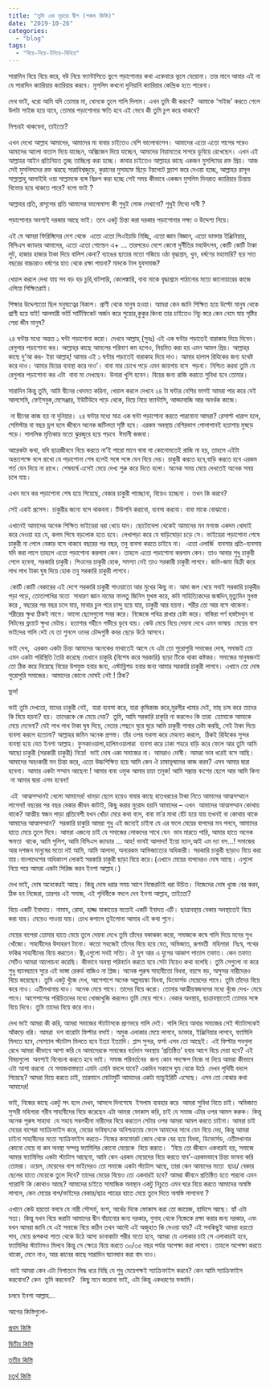 ```yaml
---
title: "তুমি এক দূরতর দ্বীপ (পঞ্চম কিস্তি)"
date: "2019-10-26"
categories: 
  - "blog"
tags: 
  - "বিয়ে-নিয়ে-ইনিয়ে-বিনিয়ে"
---
```


সারাদিন বিয়ে বিয়ে করে, বউ নিয়ে ফ্যান্টাসিতে ভুগে পড়াশোনার কথা একেবারে ভুলে যেয়োনা। তার মানে আবার এই না যে সারাদিন ক্যারিয়ার ক্যারিয়ার করবে। মুসলিম কখনো দুনিয়াবি ক্যারিয়ার কেন্দ্রিক হতে পারেনা।

দেখ ভাই, ধরো আমি যদি তোমার মা, বোনকে তুলে গালি দিলাম। এখন তুমি কী করবে?  আমাকে ‘সাইজ’ করতে গেলে উলটা সাইজ হয়ে যাবে, তোমার পড়াশোনার ক্ষতি হবে এই ভেবে কী তুমি চুপ করে থাকবে?

নিশ্চয়ই থাকবেনা, তাইতো?  

এখন দেখো আল্লাহ আমাদের, আমাদের মা বাবার চাইতেও বেশি ভালোবাসেন। আমাদের এতো এতো পাপের পরেও আমাদের আলো বাতাস দিয়ে যাচ্ছেন, অক্সিজেন দিয়ে যাচ্ছেন, আমাদের নিয়ামতের সাগরে ডুবিয়ে রেখেছেন। এখন এই আল্লাহর আইন প্রতিনিয়ত তুচ্ছ তাচ্ছিল্য করা হচ্ছে। কাবার চাইতেও আল্লাহর কাছে একজন মুসলিমের রক্ত প্রিয়। আজ  সেই মুসলিমদের রক্ত ঝরছে সারাবিশ্বজুড়ে, কুরানের মুসাহাফ ছিড়ে টয়লেটে ফ্ল্যাশ করে দেওয়া হচ্ছে, আল্লাহর রাসূল সাল্লাল্লাহু আলাইহি ওয়া সাল্লামকে ব্যঙ্গ বিদ্রুপ করা হচ্ছে সেই সময় কীভাবে একজন মুসলিম দিনরাত ক্যারিয়ার চিন্তায় বিভোর হয়ে থাকতে পারে? বলো ভাই ?

আল্লাহর প্রতি, রাসূলের প্রতি আমাদের ভালোবাসা কী শুধুই লোক দেখানো? শুধুই মিথ্যে দাবী ?

পড়াশোনার অবশ্যই দরকার আছে ভাই। তবে একটু চিন্তা করা দরকার পড়াশোনার লক্ষ্য ও উদ্দেশ্য নিয়ে।

এই যে আমরা ফিরিঙ্গিদের দেশ থেকে  এতো এতো পিএইচডি নিচ্ছি, এতো জ্ঞান বিজ্ঞান, এতো ডাক্তার ইঞ্জিনিয়ার, বিসিএস ক্যাডার আমাদের, এতো এতো গোল্ডেন এ+ ... তারপরেও দেশে কেনো দুর্নীতির মহাউৎসব, কোটি কোটি টাকা লুট, হাজার হাজার টাকা দিয়ে বালিশ কেনা? ব্যাঙের ছাতার মতো গজিয়ে ওঠা বৃদ্ধাশ্রম, খুন, ধর্ষণের মহামারি? ছয় সাত বছরের বাচ্চারাও ধর্ষণের হাত থেকে রক্ষা পায়না? মাদকে টাল যুবসমাজ?

খেয়াল করলে দেখা যায় সব বড় বড় চুরি,বাটপারি, কেলেঙ্কারি, বাবা মাকে বৃদ্ধাশ্রমে পাঠানোর মতো জানোয়ারের কাজে এগিয়ে শিক্ষিতরাই।

শিক্ষার উদ্দেশ্যতো ছিল মনুষ্যত্বের বিকাশ। প্রাণী থেকে মানুষ হওয়া। আমরা কেন জানি শিক্ষিত হয়ে উল্টো মানুষ থেকে প্রাণী হয়ে যাই! আলমারী ভর্তি সার্টিফিকেট অর্জন করে শুয়োর,কুকুর কিংবা তার চাইতেও নিচু স্তরে কেন নেমে যায় সৃষ্টির সেরা জীব মানুষ?      

২৪ ঘন্টার মধ্যে অন্তত ১ ঘন্টা পড়াশোনা করো। দেখবে আল্লাহ্‌ (সুবঃ) এই এক ঘন্টার পড়াতেই বারাকাহ দিয়ে দিবেন। রেগুলার পড়াশোনা কর। আল্লাহ্‌র কাছে আমলের পরিমাণ কম হলেও, নিয়মিত করা হয় এমন আমল প্রিয়। আল্লাহ্‌র কাছে দু’আ কর- ইয়া আল্লাহ্‌! আমার এই ১ ঘন্টার পড়াতেই বারাকাহ দিয়ে দাও। আমার হালাল রিযিকের জন্য যথেষ্ট করে দাও। আমার বিয়ের ব্যবস্থা করে দাও’। বাবা মার চোখে পড়ে এমন জায়গায় বসে  পড়বা। নিশ্চিত করবা তুমি যে রেগুলার পড়াশোনা কর এটা  বাবা মা দেখছেন। উনারা খুশি হবেন। বিয়ের জন্য রাজি করাতে সুবিধা হবে তোমার।   

সারাদিন কিন্তু তুমি, আমি দ্বীনের খেদমত করিনা, খেয়াল করলে দেখবে ২৪ টা ঘন্টার বেশির ভাগই আমরা পার করে দেই আলসেমি, ফেইসবুক,মেসেঞ্জার, ইউটিউবে পড়ে থেকে, বিয়ে নিয়ে ফ্যান্টাসি, আড্ডাবাজি আর অনর্থক কাজে।

 না দ্বীনের কাজ হয় না দুনিয়ার। ২৪ ঘন্টার মধ্যে মাত্র এক ঘন্টা পড়াশোনা করতে পারবোনা আমরা? রেসাল্ট খারাপ হলে, সেমিস্টার বা বছর ড্রপ হলে জীবনে অনেক জটিলতা সৃষ্টি হবে। এরকম অবস্থায় বেশিরভাগ পোলাপানই হতাশায় মুষড়ে পড়ে। পাললিক মৃত্তিকার মতো ঝুরজুরে হয়ে পড়বে  ঈমানী জজবা।

আরেকটা কথা, যদি ছাত্রজীবনে বিয়ে করতে না’ই পারো মানে বাবা মা কোনোমতেই রাজি না হয়, তাহলে এইটা অন্ততপক্ষে বলে রাখো যে পড়াশোনা শেষ হলেই সঙ্গে সঙ্গে যেন বিয়ে দেয়। চাকুরী করতে হবে,বাড়ি করতে হবে এরকম শর্ত যেন দিয়ে না রাখে। শেষবর্ষে এসেই মেয়ে দেখা শুরু করে দিতে বলো। অনেক সময় মেয়ে দেখতেই অনেক সময় চলে যায়।

এখন মনে কর পড়াশোনা শেষ হয়ে গিয়েছে, বেকার চাকুরী পাচ্ছোনা, বিয়েও হচ্ছেনা । তখন কি করবে?

সেই একই প্রসেস। চাকুরীর জন্যে বসে থাকবনা। টিউশনি করাবো, ব্যবসা করবো। বাবা মাকে বোঝাবো।

এখানেই আমাদের অনেক শিক্ষিত ভাইয়েরা ধরা খেয়ে যান। ছোটোবেলা থেকেই আমাদের মন মগজে একদম খোদাই করে দেওয়া হয় যে, কলম পিষে বড়লোক হতে হবে। লেখাপড়া করে যে ঘাড়িঘোড়া চড়ে সে। ভাইয়েরা পড়াশোনা শেষে চাকুরী না পেলে বেকার বসে থাকবে বছরের পর বছর, তবু ব্যবসা করতে চাইবে না।  এতো এলার্জি  ব্যবসার প্রতি-ব্যবসায় যদি করা লাগে তাহলে এতো পড়াশোনা করলাম কেন। তাহলে এতো পড়াশোনা করলাম কেন। তাও আবার শুধু চাকুরী পেলে হবেনা, সরকারি চাকুরী। পিওনের চাকুরী হোক, সমস্যা নেই তাও সরকারী চাকুরী লাগবে। জমি\-জমা বিক্রী করে লাখ লাখ টাকা ঘুষ দিয়ে হোক তবু সরকারি চাকুরী লাগবে।

 কোটি কোটি বেকারের এই দেশে সরকারি চাকুরী পাওয়াতো আর মুখের কিছু না। আদা জল খেয়ে সবাই সরকারি চাকুরীর পড়া পড়ে, তোতাপাখির মতো  সাধারণ জ্ঞান নামের ফালতু জিনিস মুখস্ত করে, কবি সাহিত্যিকদের জন্মদিন,মৃত্যুদিন মুখস্ত করে , বছরের পর বছর চলে যায়, মাথার চুল পরে চান্দু হয়ে যায়, চাকুরী আর হয়না। শরীর তো আর বসে থাকেনা। শরীরের ক্ষুধা ঠিকই লাগে। ভালো ছেলেগুলো সবর করে। নিজেকে পবিত্র রাখার চেষ্টা করে। বাকিরা পর্ণ হস্তমৈথুন বা লিটনের ফ্ল্যাটে ক্ষুধা মেটায়। হতাশার গহীনে গভীরে ডুবে যায়। কেউ মেয়ে বিয়ে দেয়না দেখে এমন ভাষায়  মেয়ের বাপ ভাইদের গালি দেই যে তা শুনলে ওদের চৌদ্দগুষ্ঠি কবর ছেড়ে উঠে আসবে।  

ভাই দেখ,  এরকম একটা চিন্তা আমাদের অনেকের মাথাতেই আসে যে এটা তো পুরোপুরি সমাজের দোষ, সমাজই তো এমন একটা পরিস্থিতি তৈরি করেছে যেখানে চাকুরি (বিশেষ করে সরকারি) ছাড়া টিকে থাকা কষ্টকর। সমাজের মানুষজনই তো ঠিক করে দিয়েছে বিয়ের উপযুক্ত হবার জন্য, এস্টাব্লিশড হবার জন্য আমার সরকারি চাকুরী লাগবে। এখানে তো দোষ পুরোপুরি সমাজের। আমাদের কোনো দোষই নেই ! ঠিক?

ভুল!

ভাই তুমি দেখতো, যাদের চাকুরী নেই,  যারা ব্যবসা করে, যারা কৃষিকাজ করে,মুরগীর খামার দেই, মাছ চাষ করে তাদের কি বিয়ে হয়না? হয়। তাদেরকে কে মেয়ে দেয়?  তুমি, আমি সরকারি চাকুরি না করলেও কি তারা  তোমাকে আমাকে মেয়ে দেবেনা? যেই লাখ লাখ টাকা ঘুষ দিয়ে, নেতার পেছনে ঘুরে ঘুরে আমি চাকুরী পাবার চেষ্টা করছি, সেই টাকা দিয়ে  ব্যবসা করলে হতোনা? আল্লাহর জমিন অনেক প্রশস্ত। তাঁর ওপর ভরসা করে মেহনত করলে,  ঠিকই রিযিকের সুন্দর ব্যবস্থা হয়ে যেত ইনশা আল্লাহ। ফুসকাওয়ালা,হালিমওয়ালারা  ব্যবসা করে ঢাকা শহরে বাড়ি করে ফেলে আর তুমি আমি আছো চাকুরী (সরকারী চাকুরী) নিয়ে!  ভাই দোষ একা সমাজের না। আমরাও দোষী। আমরা ভাব ধরেই বসে আছি। আমাদের অহংকারী মন চিন্তা করে, এতো উচ্চশিক্ষিত হয়ে আমি কেন ঐ চাষাভূষাদের কাজ করব? এসব আমার দ্বারা হবেনা। আমার একটা সম্মান আছেনা ! আমার বাবা ওমুক আমার চাচা তমুক! আমি সম্ভ্রান্ত বংশের ছেলে আর আমি কিনা   না আমার দ্বারা এসব হবেনা!

 এই  আত্মসম্মানই খেলো আমাদের! ধামড়া ছেলে হয়েও বাবার কাছে হাতখরচের টাকা নিতে আমাদের আত্মসম্মানে লাগেনা! বছরের পর বছর বেকার জীবন কাটাই, কিছু করার মুরোদ হয়নি আমাদের – এখন  আমাদের আত্মসম্মান কোথায় থাকে? আত্মীয় স্বজন পাড়া প্রতিবেশী যখন খোঁচা মেরে কথা বলে, বাবা মা’র মাথা হেঁট হয়ে যায় তখনই বা কোথায় থাকে আমাদের আত্মসম্মান?  সরকারি চাকুরি আমরা শুধু এই জন্যেই চাইনা যে এর ফলে মেয়ের বাপদের মন গলবে, আমাদের হাতে মেয়ে তুলে দিবে। আমরা এজন্যে চাই যে সমাজের লোকদের সাথে যেন  ভাব মারতে পারি, আমার হাতে অনেক ক্ষমতা  থাকে, আমি পুলিশ, আমি বিসিএস ক্যাডার ... আহ! ভাবই আলাদা! ইয়ো ম্যান,আই এম দ্যা বস...! সমাজের আর দশজন মানুষের মতো নই আমি, আমি আলাদা, অন্যরকম আভিজাত্যের অধিকারী। সরকারি চাকুরী ছাড়াও বিয়ে করা যায়।বাংলাদেশের অধিকাংশ লোকই সরকারি চাকুরী ছাড়া বিয়ে করে।(এখানে মেয়ের বাপদেরও দোষ আছে। এগুলো নিয়ে পরে আমরা একটা সিরিজ করব ইনশা আল্লাহ।)  

দেখ ভাই, দোষ অনেকেরই আছে। কিন্তু দোষ ধরার সময় আগে নিজেরটাই ধরা উচিত। নিজেদের দোষ খুজে বের করব, ঠিক হব নিজেরা, তারপর এই সমাজ, এই পৃথিবীকে বদলে দেব ইনশা আল্লাহ, তাইতো?

বিয়ে একটি ইবাদাত। নামায, রোযা, হাজ্জ যাকাতের মতোই একটি ইবাদত এটি। ছাত্রাবস্থায় বেকার অবস্থাতেই বিয়ে  করা যায়। মেয়েও পাওয়া যায়। চোখ কপালে তুইলোনা আমার এই কথা শুনে।

মেয়ের বাপেরা তোমার হাতে মেয়ে তুলে দেয়না দেখে তুমি তাঁদের বকাঝকা করো, সমাজকে কষে গালি দিয়ে মনের সুখ খোঁজো। সাহাবীদের উদাহরণ টানো। কতো সহজেই তাঁদের বিয়ে হয়ে যেত, অভিজাত, রূপবতী  মহিলারা  নিঃস্ব, পথের ফকির সাহাবীদের বিয়ে করতেন। জ্বী,এগুলো সবই সত্যি। ঐ যুগ আর এ যুগের আকাশ পাতাল তফাত। কেন তফাত সেটিও আমরা আলোচনা করেছি। কীভাবে অবস্থা পরিবর্তন করতে হবে সেটা নিয়েও কথা বলেছি। তুমি সেগুলো না করে শুধু ঘ্যানঘ্যানে সুরে এই ভাঙ্গা রেকর্ড বাজিও না প্লিজ। অনেক পুরুষ সাহাবীতো বিধবা, বয়সে বড়, অসুন্দর নারীদেরও বিয়ে করেছেন। তুমি একটু খুঁজে দেখ, আশেপাশে অনেক অল্পবয়স্কা বিধবা, ডিভোর্সড মেয়েদের পাবে। তুমি তাঁদের বিয়ে করে নাও। এতীমখানায় যাও। অনেক মেয়ে পাবে। তাদের বিয়ে করো। তোমার আত্মীয়স্বজনদের মধ্যে খুঁজে দেখ\- মেয়ে পাবে। আশেপাশের পরিচিতদের মধ্যে খোজাখুজি করলেও তুমি মেয়ে পাবে। বেকার অবস্থায়, ছাত্রাবস্থাতেই তোমার সঙ্গে বিয়ে দিবে। তুমি তাদের বিয়ে করে নাও।

দেখ ভাই আমরা কী করি, আমরা সমাজের স্ট্যাটাসকে প্রাণভরে গালি দেই। গালি দিয়ে আবার সমাজের সেই স্ট্যাটাসকেই আঁকড়ে ধরি। আমরা  দশ বারোটা ফিল্টার বসাই। অমুক এলাকার মেয়ে লাগবে, ডাক্তার, ইঞ্জিনিয়ার লাগবে, ফ্যামিলি মিলতে হবে, সোশ্যাল স্ট্যাটাস মিলতে হবে ইত্যা ইত্যাদি। প্লাস সুন্দর, ফর্সা এসব তো আছেই। এই ফিল্টার সবগুলা রেখে আমরা কীভাবে আশা করি যে আমাদেরকে সমাজের বর্তমান অবস্থায় ‘প্রতিষ্ঠিত’ হবার আগে বিয়ে দেয়া হবে? এই বিষয়গুলো  অবশ্যই বিবেচনা করতে হবে ভাই। সমাজ পরিবর্তনের  জন্য কোন পদক্ষেপ নিজে না নিয়ে আমরা কীভাবে এটা আশা করবো  যে সমাজবাস্তবতা এমনি এমনি বদলে যাবে? একদিন সকালে ঘুম থেকে উঠে  দেখব পৃথিবী বদলে গিয়েছে? আমরা বিয়ে করতে চাই, তারমানে মোটামুটি আমাদের একটা ম্যাচুইরিটি এসেছে। এসব তো বোঝার কথা আমাদের!

ভাই, নিজের কাছে একটু সৎ হলে দেখব, আসলে দিনশেষে  ইসলাম ব্যবহার করে  আমরা সুবিধা নিতে চাই। অভিজাত সুন্দরী মহিলারা গরীব সাহাবীদের বিয়ে করেছেন এটা আমরা ফোকাস করি, চাই যে সমাজ এটার ওপর আমল করুক। কিন্তু অনেক পুরুষ সাহাবা  যে সহায় সম্বলহীনা নারীদের বিয়ে করতেন সেটার ওপর আমরা আমল করতে চাইনা। আমরা চাই মেয়ের বাপেরা স্যাক্রিফাইস করে, মেয়ের ভবিষ্যৎকে অনিশ্চয়তায় ফেলে আমাদের সাথে যেন বিয়ে দেয়, কিন্তু আমরা চাইনা সাহাবীদের মতো স্যাক্রিফাইস করতে\- নিজের কমফোরট জোন থেকে বের হয়ে বিধবা, ডিভোর্সড, এতীমখানার কোনো মেয়ে বা কম অবস্থা সম্পন্ন ফ্যামিলির কোনো মেয়েকে  বিয়ে করতে।  ‘বিয়ে তো জীবনে একবারই হয়, সমাজে আমার ফ্যামিলির একটা স্ট্যাটাস আছেনা, আমি কেন এরকম মেয়েদের বিয়ে করতে যাব’-এরকমভাবে চিন্তা ভাবনা করি তোমরা। ওয়েল, মেয়েদের বাপ ভাইদেরও তো সমাজে একটা স্ট্যাটাস আছে, তারা কেন আমাদের মতো  ছাত্র/ বেকার ছেলের হাতে মেয়েকে তুলে দিবে? তাদের মেয়ের বিয়েও তো একবারই হবে? আমরা জীবনে প্রতিষ্ঠিত হতে পারবো এমন গ্যারান্টি কি কোথাও আছে? আমাদের চাইতে সামাজিক অবস্থান একটু নিচুতে এমন ঘরে বিয়ে করতে আমাদের অস্বস্তি লাগলে, কেন মেয়ের বাপ/ভাইদের বেকার/ছাত্র পাত্রের হাতে মেয়ে তুলে দিতে অস্বস্তি লাগবেনা ?

এখানে কেউ হয়তো বলবে যে নারী সৌন্দর্য, বংশ, অর্থের দিকে ফোকাস করা তো জায়েজ, হাদিসে আছে। হ্যাঁ এটা সত্য। কিন্তু যখন বিয়ে করাটা আমাদের দ্বীন বাঁচানোর জন্য দরকার, গুনাহ থেকে নিজেকে রক্ষা করার জন্য দরকার, এবং যখন আমরা জানি যে এই সমাজে বিয়ে কঠিন তখন আদৌ এই অজুহাত কি দেওয়া যায়? এই সবকিছুই আমরা হয়তো পাব, মেয়ে রূপকথা পাতা থেকে উঠে আসা ডানাকাটা পরীর মতো হবে, আমরা যে এলাকার চাই সে এলাকারই হবে, ফ্যামিলির স্ট্যাটাসও মিলবে কিন্তু সে ক্ষেত্রে বিয়ে করতে ৩০/৩৫ বছর পর্যন্ত অপেক্ষা করা লাগবে। তাহলে অপেক্ষা করতে থাকো, মেনে নাও, আর কানের কাছে সারাদিন ঘ্যানঘান করা বাদ দাও।

 ভাই আমরা কেন এটা নিপাতনে সিদ্ধ ধরে নিছি যে শুধু মেয়েপক্ষই স্যাক্রিফাইস করবে? কেন আমি স্যাক্রিফাইস করবোনা? কেন  তুমি করবেনা?   কিছু মনে করোনা ভাই, এটা কিন্তু একধরণের ভন্ডামি। 

চলবে ইনশা আল্লাহ…

আগের কিস্তিগুলো-

[প্রথম কিস্তি](https://cms.lostmodesty.com/2019/02/%E0%A6%A4%E0%A7%81%E0%A6%AE%E0%A6%BF_%E0%A6%8F%E0%A6%95_%E0%A6%A6%E0%A7%82%E0%A6%B0%E0%A6%A4%E0%A6%B0_%E0%A6%A6%E0%A7%8D%E0%A6%AC%E0%A7%80%E0%A6%AA-%E0%A6%AA%E0%A7%8D%E0%A6%B0%E0%A6%A5%E0%A6%AE/)

[দ্বিতীয় কিস্তি](https://cms.lostmodesty.com/2019/02/%E0%A6%A4%E0%A7%81%E0%A6%AE%E0%A6%BF-%E0%A6%8F%E0%A6%95-%E0%A6%A6%E0%A7%82%E0%A6%B0%E0%A6%A4%E0%A6%B0-%E0%A6%A6%E0%A7%8D%E0%A6%AC%E0%A7%80%E0%A6%AA-%E0%A6%A6%E0%A7%8D%E0%A6%AC%E0%A6%BF%E0%A6%A4/) 

[তৃতীয় কিস্তি](https://cms.lostmodesty.com/2019/03/durotordip3/)

[চতুর্থ কিস্তি](https://cms.lostmodesty.com/2019/03/durotordip4/)
